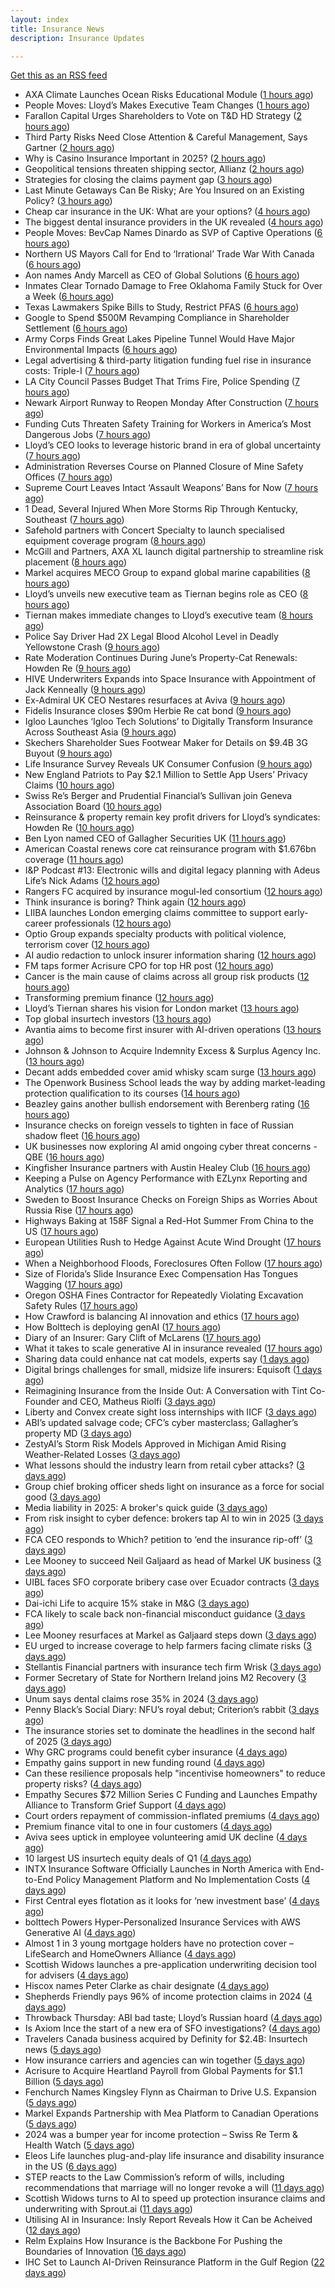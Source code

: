 ```yaml
---
layout: index
title: Insurance News
description: Insurance Updates

---
```


[Get this as an RSS feed](/insurance.rss)

<!-- news_marker starts -->
- AXA Climate Launches Ocean Risks Educational Module ([1 hours ago](https://insurance-edge.net/2025/06/02/axa-climate-launches-ocean-risks-educational-module/))
- People Moves: Lloyd’s Makes Executive Team Changes ([1 hours ago](https://www.insurancejournal.com/news/international/2025/06/02/826005.htm))
- Farallon Capital Urges Shareholders to Vote on T&D HD Strategy ([2 hours ago](https://insurance-edge.net/2025/06/02/farallon-capital-urges-shareholders-to-vote-on-td-hd-strategy/))
- Third Party Risks Need Close Attention & Careful Management, Says Gartner ([2 hours ago](https://insurance-edge.net/2025/06/02/third-party-risks-need-close-attention-careful-management-says-gartner/))
- Why is Casino Insurance Important in 2025? ([2 hours ago](https://insurance-edge.net/2025/06/02/why-is-casino-insurance-important-in-2025/))
- Geopolitical tensions threaten shipping sector, Allianz ([2 hours ago](https://www.dig-in.com/news/geopolitical-tensions-threaten-shipping-sector-allianz))
- Strategies for closing the claims payment gap ([3 hours ago](https://www.dig-in.com/opinion/strategies-for-closing-the-claims-payment-gap))
- Last Minute Getaways Can Be Risky; Are You Insured on an Existing Policy? ([3 hours ago](https://insurance-edge.net/2025/06/02/last-minute-getaways-can-be-risky-are-you-insured-on-an-existing-policy/))
- Cheap car insurance in the UK: What are your options? ([4 hours ago](https://www.insurancebusinessmag.com/uk/guides/cheap-car-insurance-in-the-uk-what-are-your-options-537697.aspx))
- The biggest dental insurance providers in the UK revealed ([4 hours ago](https://www.insurancebusinessmag.com/uk/guides/the-biggest-dental-insurance-providers-in-the-uk-revealed-537693.aspx))
- People Moves: BevCap Names Dinardo as SVP of Captive Operations ([6 hours ago](https://www.insurancejournal.com/news/southcentral/2025/06/02/825989.htm))
- Northern US Mayors Call for End to ‘Irrational’ Trade War With Canada ([6 hours ago](https://www.insurancejournal.com/news/midwest/2025/06/02/825981.htm))
- Aon names Andy Marcell as CEO of Global Solutions ([6 hours ago](https://www.reinsurancene.ws/aon-names-andy-marcell-as-ceo-of-global-solutions/))
- Inmates Clear Tornado Damage to Free Oklahoma Family Stuck for Over a Week ([6 hours ago](https://www.insurancejournal.com/news/southcentral/2025/06/02/825978.htm))
- Texas Lawmakers Spike Bills to Study, Restrict PFAS ([6 hours ago](https://www.insurancejournal.com/news/southcentral/2025/06/02/825973.htm))
- Google to Spend $500M Revamping Compliance in Shareholder Settlement ([6 hours ago](https://www.insurancejournal.com/news/national/2025/06/02/825966.htm))
- Army Corps Finds Great Lakes Pipeline Tunnel Would Have Major Environmental Impacts ([6 hours ago](https://www.insurancejournal.com/news/midwest/2025/06/02/825967.htm))
- Legal advertising & third-party litigation funding fuel rise in insurance costs: Triple-I ([7 hours ago](https://www.reinsurancene.ws/legal-advertising-third-party-litigation-funding-fuel-rise-in-insurance-costs-triple-i/))
- LA City Council Passes Budget That Trims Fire, Police Spending ([7 hours ago](https://www.insurancejournal.com/news/west/2025/06/02/825960.htm))
- Newark Airport Runway to Reopen Monday After Construction ([7 hours ago](https://www.insurancejournal.com/news/east/2025/06/02/825955.htm))
- Funding Cuts Threaten Safety Training for Workers in America’s Most Dangerous Jobs ([7 hours ago](https://www.insurancejournal.com/news/national/2025/06/02/825946.htm))
- Lloyd’s CEO looks to leverage historic brand in era of global uncertainty ([7 hours ago](https://www.reinsurancene.ws/lloyds-ceo-looks-to-leverage-historic-brand-in-era-of-global-uncertainty/))
- Administration Reverses Course on Planned Closure of Mine Safety Offices ([7 hours ago](https://www.insurancejournal.com/news/southeast/2025/06/02/825948.htm))
- Supreme Court Leaves Intact ‘Assault Weapons’ Bans for Now ([7 hours ago](https://www.insurancejournal.com/news/east/2025/06/02/825943.htm))
- 1 Dead, Several Injured When More Storms Rip Through Kentucky, Southeast ([7 hours ago](https://www.insurancejournal.com/news/southeast/2025/06/02/825940.htm))
- Safehold partners with Concert Specialty to launch specialised equipment coverage program ([8 hours ago](https://www.reinsurancene.ws/safehold-partners-with-concert-specialty-to-launch-specialised-equipment-coverage-program/))
- McGill and Partners, AXA XL launch digital partnership to streamline risk placement ([8 hours ago](https://www.insurancebusinessmag.com/uk/news/breaking-news/mcgill-and-partners-axa-xl-launch-digital-partnership-to-streamline-risk-placement-537652.aspx))
- Markel acquires MECO Group to expand global marine capabilities ([8 hours ago](https://www.insurancebusinessmag.com/uk/news/breaking-news/markel-acquires-meco-group-to-expand-global-marine-capabilities-537649.aspx))
- Lloyd’s unveils new executive team as Tiernan begins role as CEO ([8 hours ago](https://www.reinsurancene.ws/lloyds-unveils-new-executive-team-as-tiernan-begins-role-as-ceo/))
- Tiernan makes immediate changes to Lloyd’s executive team ([8 hours ago](https://www.postonline.co.uk/lloyd%E2%80%99slondon/7957852/tiernan-makes-immediate-changes-to-lloyd%E2%80%99s-executive-team))
- Police Say Driver Had 2X Legal Blood Alcohol Level in Deadly Yellowstone Crash ([9 hours ago](https://www.insurancejournal.com/news/west/2025/06/02/825925.htm))
- Rate Moderation Continues During June’s Property-Cat Renewals: Howden Re ([9 hours ago](https://www.insurancejournal.com/news/international/2025/06/02/825919.htm))
- HIVE Underwriters Expands into Space Insurance with Appointment of Jack Kenneally ([9 hours ago](https://www.insurtechinsights.com/hive-underwriters-expands-into-space-insurance-with-appointment-of-jack-kenneally/))
- Ex-Admiral UK CEO Nestares resurfaces at Aviva ([9 hours ago](https://www.postonline.co.uk/news/7957850/ex-admiral-uk-ceo-nestares-resurfaces-at-aviva))
- Fidelis Insurance closes $90m Herbie Re cat bond ([9 hours ago](https://www.reinsurancene.ws/fidelis-insurance-closes-90m-herbie-re-cat-bond/))
- Igloo Launches ‘Igloo Tech Solutions’ to Digitally Transform Insurance Across Southeast Asia ([9 hours ago](https://www.insurtechinsights.com/igloo-launches-igloo-tech-solutions-to-digitally-transform-insurance-across-southeast-asia/))
- Skechers Shareholder Sues Footwear Maker for Details on $9.4B 3G Buyout ([9 hours ago](https://www.insurancejournal.com/news/national/2025/06/02/825916.htm))
- Life Insurance Survey Reveals UK Consumer Confusion ([9 hours ago](https://insurance-edge.net/2025/06/02/life-insurance-survey-reveals-uk-consumer-confusion/))
- New England Patriots to Pay $2.1 Million to Settle App Users’ Privacy Claims ([10 hours ago](https://www.insurancejournal.com/news/east/2025/06/02/825903.htm))
- Swiss Re’s Berger and Prudential Financial’s Sullivan join Geneva Association Board ([10 hours ago](https://www.reinsurancene.ws/swiss-res-berger-and-prudential-financials-sullivan-join-geneva-association-board/))
- Reinsurance & property remain key profit drivers for Lloyd’s syndicates: Howden Re ([10 hours ago](https://www.reinsurancene.ws/reinsurance-property-remain-key-profit-drivers-for-lloyds-syndicates-howden-re/))
- Ben Lyon named CEO of Gallagher Securities UK ([11 hours ago](https://www.reinsurancene.ws/ben-lyon-named-ceo-of-gallagher-securities-uk/))
- American Coastal renews core cat reinsurance program with $1.676bn coverage ([11 hours ago](https://www.reinsurancene.ws/american-coastal-renews-core-cat-reinsurance-program-with-1-676bn-coverage/))
- I&P Podcast #13: Electronic wills and digital legacy planning with Adeus Life’s Nick Adams ([12 hours ago](https://ifamagazine.com/ip-podcast-13-electronic-wills-and-digital-legacy-planning-with-adeus-lifes-nick-adams/))
- Rangers FC acquired by insurance mogul-led consortium ([12 hours ago](https://www.insurancebusinessmag.com/uk/news/breaking-news/rangers-fc-acquired-by-insurance-mogulled-consortium-537610.aspx))
- Think insurance is boring? Think again ([12 hours ago](https://www.insurancebusinessmag.com/uk/news/breaking-news/think-insurance-is-boring-think-again-537609.aspx))
- LIIBA launches London emerging claims committee to support early-career professionals ([12 hours ago](https://www.insurancebusinessmag.com/uk/news/breaking-news/liiba-launches-london-emerging-claims-committee-to-support-earlycareer-professionals-537608.aspx))
- Optio Group expands specialty products with political violence, terrorism cover ([12 hours ago](https://www.insurancebusinessmag.com/uk/news/breaking-news/optio-group-expands-specialty-products-with-political-violence-terrorism-cover-537607.aspx))
- AI audio redaction to unlock insurer information sharing ([12 hours ago](https://www.postonline.co.uk/technology/7957736/ai-audio-redaction-to-unlock-insurer-information-sharing))
- FM taps former Acrisure CPO for top HR post ([12 hours ago](https://www.insurancebusinessmag.com/uk/news/breaking-news/fm-taps-former-acrisure-cpo-for-top-hr-post-537606.aspx))
- Cancer is the main cause of claims across all group risk products ([12 hours ago](https://ifamagazine.com/cancer-is-the-main-cause-of-claims-across-all-group-risk-products/))
- Transforming premium finance ([12 hours ago](https://www.insurancebusinessmag.com/uk/tv/transforming-premium-finance-537605.aspx))
- Lloyd’s Tiernan shares his vision for London market ([13 hours ago](https://www.postonline.co.uk/lloyd%E2%80%99slondon/7957845/lloyd%E2%80%99s-tiernan-shares-his-vision-for-london-market))
- Top global insurtech investors ([13 hours ago](https://www.dig-in.com/list/top-global-insurtech-investors))
- Avantia aims to become first insurer with AI-driven operations ([13 hours ago](https://www.postonline.co.uk/personal/7957719/avantia-aims-to-become-first-insurer-with-ai-driven-operations))
- Johnson & Johnson to Acquire Indemnity Excess & Surplus Agency Inc. ([13 hours ago](https://www.insurancejournal.com/services/newswire/2025/06/02/824650.htm))
- Decant adds embedded cover amid whisky scam surge ([13 hours ago](https://www.postonline.co.uk/broker/7957840/decant-adds-embedded-cover-amid-whisky-scam-surge))
- The Openwork Business School leads the way by adding market-leading protection qualification to its courses ([14 hours ago](https://ifamagazine.com/the-openwork-business-school-leads-the-way-by-adding-market-leading-protection-qualification-to-its-courses/))
- Beazley gains another bullish endorsement with Berenberg rating ([16 hours ago](https://www.insurancebusinessmag.com/uk/news/breaking-news/beazley-gains-another-bullish-endorsement-with-berenberg-rating-537590.aspx))
- Insurance checks on foreign vessels to tighten in face of Russian shadow fleet ([16 hours ago](https://www.insurancebusinessmag.com/uk/news/marine/insurance-checks-on-foreign-vessels-to-tighten-in-face-of-russian-shadow-fleet-537589.aspx))
- UK businesses now exploring AI amid ongoing cyber threat concerns - QBE ([16 hours ago](https://www.insurancebusinessmag.com/uk/news/cyber/uk-businesses-now-exploring-ai-amid-ongoing-cyber-threat-concerns--qbe-537588.aspx))
- Kingfisher Insurance partners with Austin Healey Club ([16 hours ago](https://www.insurancebusinessmag.com/uk/news/auto-motor/kingfisher-insurance-partners-with-austin-healey-club-537587.aspx))
- Keeping a Pulse on Agency Performance with EZLynx Reporting and Analytics ([17 hours ago](https://www.insurancejournal.com/blogs/ezlynx/2025/06/02/825760.htm))
- Sweden to Boost Insurance Checks on Foreign Ships as Worries About Russia Rise ([17 hours ago](https://www.insurancejournal.com/news/international/2025/06/02/825781.htm))
- Highways Baking at 158F Signal a Red-Hot Summer From China to the US ([17 hours ago](https://www.insurancejournal.com/news/national/2025/06/02/825791.htm))
- European Utilities Rush to Hedge Against Acute Wind Drought ([17 hours ago](https://www.insurancejournal.com/news/international/2025/06/02/825751.htm))
- When a Neighborhood Floods, Foreclosures Often Follow ([17 hours ago](https://www.insurancejournal.com/news/national/2025/06/02/825787.htm))
- Size of Florida’s Slide Insurance Exec Compensation Has Tongues Wagging ([17 hours ago](https://www.insurancejournal.com/news/southeast/2025/06/02/825796.htm))
- Oregon OSHA Fines Contractor for Repeatedly Violating Excavation Safety Rules ([17 hours ago](https://www.insurancejournal.com/news/west/2025/06/02/825548.htm))
- How Crawford is balancing AI innovation and ethics ([17 hours ago](https://www.postonline.co.uk/technology/7957678/how-crawford-is-balancing-ai-innovation-and-ethics))
- How Bolttech is deploying genAI ([17 hours ago](https://www.postonline.co.uk/technology/7957814/how-bolttech-is-deploying-genai))
- Diary of an Insurer: Gary Clift of McLarens ([17 hours ago](https://www.postonline.co.uk/claims/7957472/diary-of-an-insurer-gary-clift-of-mclarens))
- What it takes to scale generative AI in insurance revealed ([17 hours ago](https://www.postonline.co.uk/technology/7957593/what-it-takes-to-scale-generative-ai-in-insurance-revealed))
- Sharing data could enhance nat cat models, experts say ([1 days ago](https://www.dig-in.com/news/sharing-data-could-enhance-nat-cat-models-experts-say))
- Digital brings challenges for small, midsize life insurers: Equisoft ([1 days ago](https://www.dig-in.com/news/digital-brings-challenges-for-small-midsize-life-insurers-equisoft))
- Reimagining Insurance from the Inside Out: A Conversation with Tint Co-Founder and CEO, Matheus Riolfi ([3 days ago](https://www.insurtechinsights.com/reimagining-insurance-from-the-inside-out-a-conversation-with-tint-co-founder-and-ceo-matheus-riolfi/))
- Liberty and Convex create sight loss internships with IICF ([3 days ago](https://www.postonline.co.uk/people/7957838/liberty-and-convex-create-sight-loss-internships-with-iicf))
- ABI’s updated salvage code; CFC’s cyber masterclass; Gallagher’s property MD ([3 days ago](https://www.postonline.co.uk/news/7957830/abis-updated-salvage-code-cfcs-cyber-masterclass-gallaghers-property-md))
- ZestyAI’s Storm Risk Models Approved in Michigan Amid Rising Weather-Related Losses ([3 days ago](https://www.insurtechinsights.com/zestyais-storm-risk-models-approved-in-michigan-amid-rising-weather-related-losses/))
- What lessons should the industry learn from retail cyber attacks? ([3 days ago](https://www.postonline.co.uk/technology/7957834/what-lessons-should-the-industry-learn-from-retail-cyber-attacks))
- Group chief broking officer sheds light on insurance as a force for social good ([3 days ago](https://www.insurancebusinessmag.com/uk/news/breaking-news/group-chief-broking-officer-sheds-light-on-insurance-as-a-force-for-social-good-537472.aspx))
- Media liability in 2025: A broker's quick guide ([3 days ago](https://www.insurancebusinessmag.com/uk/news/professional-liability/media-liability-in-2025-a-brokers-quick-guide-537471.aspx))
- From risk insight to cyber defence: brokers tap AI to win in 2025 ([3 days ago](https://www.insurancebusinessmag.com/uk/news/technology/from-risk-insight-to-cyber-defence-brokers-tap-ai-to-win-in-2025-537470.aspx))
- FCA CEO responds to Which? petition to ‘end the insurance rip-off’ ([3 days ago](https://www.postonline.co.uk/news/7957839/fca-ceo-responds-to-which-petition-to-end-the-insurance-rip-off))
- Lee Mooney to succeed Neil Galjaard as head of Markel UK business ([3 days ago](https://www.insurancebusinessmag.com/uk/news/breaking-news/lee-mooney-to-succeed-neil-galjaard-as-head-of-markel-uk-business-537469.aspx))
- UIBL faces SFO corporate bribery case over Ecuador contracts ([3 days ago](https://www.insurancebusinessmag.com/uk/news/breaking-news/uibl-faces-sfo-corporate-bribery-case-over-ecuador-contracts-537468.aspx))
- Dai-ichi Life to acquire 15% stake in M&G ([3 days ago](https://www.insurancebusinessmag.com/uk/news/breaking-news/daiichi-life-to-acquire-15-stake-in-mandg-537467.aspx))
- FCA likely to scale back non-financial misconduct guidance ([3 days ago](https://www.postonline.co.uk/regulation/7957826/fca-likely-to-scale-back-non-financial-misconduct-guidance))
- Lee Mooney resurfaces at Markel as Galjaard steps down ([3 days ago](https://www.postonline.co.uk/news/7957836/lee-mooney-resurfaces-at-markel-as-galjaard-steps-down))
- EU urged to increase coverage to help farmers facing climate risks ([3 days ago](https://www.insurancebusinessmag.com/uk/news/environmental/eu-urged-to-increase-coverage-to-help-farmers-facing-climate-risks-537453.aspx))
- Stellantis Financial partners with insurance tech firm Wrisk ([3 days ago](https://www.insurancebusinessmag.com/uk/news/auto-motor/stellantis-financial-partners-with-insurance-tech-firm-wrisk-537452.aspx))
- Former Secretary of State for Northern Ireland joins M2 Recovery ([3 days ago](https://www.insurancebusinessmag.com/uk/news/breaking-news/former-secretary-of-state-for-northern-ireland-joins-m2-recovery-537451.aspx))
- Unum says dental claims rose 35% in 2024 ([3 days ago](https://www.insurancebusinessmag.com/uk/news/life-insurance/unum-says-dental-claims-rose-35-in-2024-537450.aspx))
- Penny Black’s Social Diary: NFU’s royal debut; Criterion’s rabbit ([3 days ago](https://www.postonline.co.uk/people/7957615/penny-black%E2%80%99s-social-diary-nfu%E2%80%99s-royal-debut-criterion%E2%80%99s-rabbit))
- The insurance stories set to dominate the headlines in the second half of 2025 ([3 days ago](https://www.postonline.co.uk/commercial/7957828/the-insurance-stories-set-to-dominate-the-headlines-in-the-second-half-of-2025))
- Why GRC programs could benefit cyber insurance ([4 days ago](https://www.dig-in.com/opinion/why-grc-programs-could-benefit-cyber-insurance))
- Empathy gains support in new funding round ([4 days ago](https://www.dig-in.com/news/empathy-gains-support-in-new-funding-round))
- Can these resilience proposals help "incentivise homeowners" to reduce property risks? ([4 days ago](https://www.insurancebusinessmag.com/uk/news/property-insurance/can-these-resilience-proposals-help-incentivise-homeowners-to-reduce-property-risks-537412.aspx))
- Empathy Secures $72 Million Series C Funding and Launches Empathy Alliance to Transform Grief Support ([4 days ago](https://www.insurtechinsights.com/empathy-secures-72-million-series-c-funding-and-launches-empathy-alliance-to-transform-grief-support/))
- Court orders repayment of commission-inflated premiums ([4 days ago](https://www.postonline.co.uk/commercial/7957833/court-orders-repayment-of-commission-inflated-premiums))
- Premium finance vital to one in four customers ([4 days ago](https://www.postonline.co.uk/personal/7957831/premium-finance-vital-to-one-in-four-customers))
- Aviva sees uptick in employee volunteering amid UK decline ([4 days ago](https://www.postonline.co.uk/people/7957801/aviva-sees-uptick-in-employee-volunteering-amid-uk-decline))
- 10 largest US insurtech equity deals of Q1 ([4 days ago](https://www.dig-in.com/list/10-largest-us-insurtech-equity-deals-of-q1))
- INTX Insurance Software Officially Launches in North America with End-to-End Policy Management Platform and No Implementation Costs ([4 days ago](https://www.insurtechinsights.com/intx-insurance-software-officially-launches-in-north-america-with-end-to-end-policy-management-platform-and-no-implementation-costs/))
- First Central eyes flotation as it looks for ‘new investment base’ ([4 days ago](https://www.postonline.co.uk/news/7957822/first-central-eyes-flotation-as-it-looks-for-%E2%80%98new-investment-base%E2%80%99))
- bolttech Powers Hyper-Personalized Insurance Services with AWS Generative AI ([4 days ago](https://www.insurtechinsights.com/bolttech-powers-hyper-personalized-insurance-services-with-aws-generative-ai/))
- Almost 1 in 3 young mortgage holders have no protection cover – LifeSearch and HomeOwners Alliance ([4 days ago](https://ifamagazine.com/almost-1-in-3-young-mortgage-holders-have-no-protection-cover-lifesearch-and-homeowners-alliance/))
- Scottish Widows launches a pre-application underwriting decision tool for advisers ([4 days ago](https://ifamagazine.com/scottish-widows-launches-a-pre-application-underwriting-decision-tool-for-advisers/))
- Hiscox names Peter Clarke as chair designate ([4 days ago](https://www.postonline.co.uk/news/7957829/hiscox-names-peter-clarke-as-chair-designate))
- Shepherds Friendly pays 96% of income protection claims in 2024 ([4 days ago](https://ifamagazine.com/shepherds-friendly-pays-96-of-income-protection-claims-in-2024/))
- Throwback Thursday: ABI bad taste; Lloyd’s Russian hoard ([4 days ago](https://www.postonline.co.uk/lloyd%E2%80%99slondon/7956606/throwback-thursday-abi-bad-taste-lloyd%E2%80%99s-russian-horde))
- Is Axiom Ince the start of a new era of SFO investigations? ([4 days ago](https://www.postonline.co.uk/broker/7957763/is-axiom-ince-the-start-of-a-new-era-of-sfo-investigations))
- Travelers Canada business acquired by Definity for $2.4B: Insurtech news ([5 days ago](https://www.dig-in.com/news/travelers-canada-acquired-by-definity-2-4b-insurtech-news))
- How insurance carriers and agencies can win together ([5 days ago](https://www.dig-in.com/opinion/how-insurance-carriers-and-agencies-can-win-together))
- Acrisure to Acquire Heartland Payroll from Global Payments for $1.1 Billion ([5 days ago](https://www.insurtechinsights.com/acrisure-to-acquire-heartland-payroll-from-global-payments-for-1-1-billion/))
- Fenchurch Names Kingsley Flynn as Chairman to Drive U.S. Expansion ([5 days ago](https://www.insurtechinsights.com/fenchurch-names-kingsley-flynn-as-chairman-to-drive-u-s-expansion/))
- Markel Expands Partnership with Mea Platform to Canadian Operations ([5 days ago](https://www.insurtechinsights.com/markel-expands-partnership-with-mea-platform-to-canadian-operations/))
- 2024 was a bumper year for income protection – Swiss Re Term & Health Watch ([5 days ago](https://ifamagazine.com/2024-was-a-bumper-year-for-income-protection-swiss-re-term-health-watch/))
- Eleos Life launches plug-and-play life insurance and disability insurance in the US ([6 days ago](https://ifamagazine.com/eleos-life-launches-plug-and-play-life-insurance-and-disability-insurance-in-the-us/))
- STEP reacts to the Law Commission’s reform of wills, including recommendations that marriage will no longer revoke a will ([11 days ago](https://ifamagazine.com/step-reacts-to-the-law-commissions-reform-of-wills-including-recommendations-that-marriage-will-no-longer-revoke-a-will/))
- Scottish Widows turns to AI to speed up protection insurance claims and underwriting with Sprout.ai ([11 days ago](https://ifamagazine.com/scottish-widows-turns-to-ai-to-speed-up-protection-insurance-claims-and-underwriting-with-sprout-ai/))
- Utilising AI in Insurance: Insly Report Reveals How it Can be Acheived ([12 days ago](https://thefintechtimes.com/utilising-ai-in-insurance-insly-report-reveals-how-it-can-be-acheived/))
- Relm Explains How Insurance is the Backbone For Pushing the Boundaries of Innovation ([16 days ago](https://thefintechtimes.com/relm-explains-how-insurance-is-the-backbone-for-pushing-the-boundaries-of-innovation/))
- IHC Set to Launch AI-Driven Reinsurance Platform in the Gulf Region ([22 days ago](https://thefintechtimes.com/ihc-set-to-launch-ai-driven-reinsurance-platform/))

<!-- news_marker ends -->